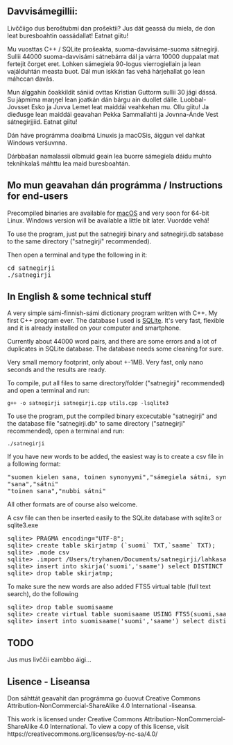 <h2>Davvisámegillii:</h2>

<p>Livččiigo dus beroštubmi dan prošektii? Jus dát geassá du miela, de don leat buresboahtin oassádallat! Eatnat giitu!</p>

<p>Mu vuosttas C++ / SQLite prošeakta, suoma-davvisáme-suoma sátnegirji. Sullii 44000 suoma-davvisámi sátnebárra dál ja várra 10000 duppalat mat fertejit čorget eret. Lohken sámegiela 90-logus vierrogiellain ja lean vajálduhtán measta buot. Dál mun iskkán fas vehá hárjehallat go lean máhccan davás.</p>

<p>Mun álggahin čoakkildit sániid ovttas Kristian Guttorm sullii 30 jági dássá. Su jápmima maŋŋel lean  joatkán dán bárgu ain duollet dálle. Luobbal-Jovsset Esko ja Juvva Lemet leat maiddái veahkehan mu. Ollu giitu! Ja dieđusge lean maiddái geavahan Pekka Sammallahti ja Jovnna-Ánde Vest sátnegirjjiid. Eatnat giitu!</p>

<p>Dán háve prográmma doaibmá Linuxis ja macOSis, áiggun vel dahkat Windows veršuvnna.</p>

<p>Dárbbašan namalassii olbmuid geain lea buorre sámegiela dáidu muhto teknihkalaš máhttu lea maid buresboahtán.</p>

<h2>Mo mun geavahan dán prográmma / Instructions for end-users</h2>

<p>Precompiled binaries are available for <a href="https://github.com/guovza/satnegirji/releases/tag/suoma-s%C3%A1me-suoma-satnegirji-macos">macOS</a> and very soon for 64-bit Linux. Windows version will be available a little bit later. Vuordde vehá!</p>

<p>To use the program, just put the satnegirji binary and satnegirji.db satabase to the same directory ("satnegirji" recommended).</p>

<p>Then open a terminal and type the following in it:</p>

<p>
<pre>
cd satnegirji
./satnegirji
</pre>
</p>

<h2>In English & some technical stuff</h2>

<p>A very simple sámi-finnish-sámi dictionary program written with C++. My first C++ program ever. The database I used is <a href="https://www.sqlite.org" target="_blank">SQLite</a>. It's very fast, flexible and it is already installed on your computer and smartphone.</p>

<p>Currently about 44000 word pairs, and there are some errors and a lot of duplicates in SQLite database. The database needs some cleaning for sure.</p>

<p>Very small memory footprint, only about +-1MB. Very fast, only nano seconds and the results are ready.</p>

<p>To compile, put all files to same directory/folder ("satnegirji" recommended) and open a terminal and run:</p

<code>g++ -o satnegirji satnegirji.cpp utils.cpp -lsqlite3</code>

<p>To use the program, put the compiled binary excecutable "satnegirji" and the database file "satnegirji.db" to same directory ("satnegirji" recommended), open a terminal and run:</p>

<code>./satnegirji</code>

<p>If you have new words to be added, the easiest way is to create a csv file in a following format:</p>

<p><pre>"suomen kielen sana, toinen synonyymi","sámegiela sátni, synonyma"
"sana","sátni"
"toinen sana","nubbi sátni"</pre></p>

<p>All other formats are of course also welcome.</p>

<p>A csv file can then be inserted easily to the SQLite database with sqlite3 or sqlite3.exe</p>

<p>
<pre>
sqlite> PRAGMA encoding="UTF-8";
sqlite> create table skirjatmp (`suomi` TXT,`saame` TXT); 
sqlite> .mode csv
sqlite> .import /Users/tryhanen/Documents/satnegirji/lahkasanit.csv skirjatmp
sqlite> insert into skirja('suomi','saame') select DISTINCT suomi,saame from skirjatmp order by suomi;
sqlite> drop table skirjatmp;
</pre>
</p>

<p>To make sure the new words are also added FTS5 virtual table (full text search), do the following</p>

<p>
<pre>
sqlite> drop table suomisaame
sqlite> create virtual table suomisaame USING FTS5(suomi,saame); 
sqlite> insert into suomisaame('suomi','saame') select distinct suomi,saame from skirja;
</pre>
</p>

<h2>TODO</h2>

<p>Jus mus livččii eambbo áigi...</p>

<h2>Lisence - Liseansa</h2>

<p>Don sáhttát geavahit dan prográmma go čuovut Creative Commons Attribution-NonCommercial-ShareAlike 4.0 International -liseansa.</p>

<p>This work is licensed under Creative Commons Attribution-NonCommercial-ShareAlike 4.0 International. To view a copy of this license, visit https://creativecommons.org/licenses/by-nc-sa/4.0/</p>





